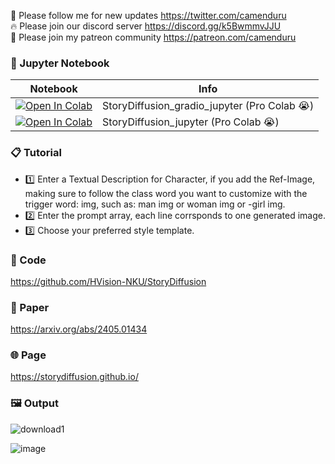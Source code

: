 🐣 Please follow me for new updates https://twitter.com/camenduru <br />
🔥 Please join our discord server https://discord.gg/k5BwmmvJJU <br />
🥳 Please join my patreon community https://patreon.com/camenduru <br />

### 🍊 Jupyter Notebook

| Notebook | Info
| --- | --- |
[![Open In Colab](https://colab.research.google.com/assets/colab-badge.svg)](https://colab.research.google.com/github/camenduru/StoryDiffusion-jupyter/blob/main/StoryDiffusion_gradio_jupyter.ipynb) | StoryDiffusion_gradio_jupyter (Pro Colab 😭)
[![Open In Colab](https://colab.research.google.com/assets/colab-badge.svg)](https://colab.research.google.com/github/camenduru/StoryDiffusion-jupyter/blob/main/StoryDiffusion_jupyter.ipynb) | StoryDiffusion_jupyter (Pro Colab 😭)

### 📋 Tutorial
- 1️⃣ Enter a Textual Description for Character, if you add the Ref-Image, making sure to follow the class word you want to customize with the trigger word: img, such as: man img or woman img or -girl img.
- 2️⃣ Enter the prompt array, each line corrsponds to one generated image.
- 3️⃣ Choose your preferred style template.

### 🧬 Code
https://github.com/HVision-NKU/StoryDiffusion

### 📄 Paper
https://arxiv.org/abs/2405.01434

### 🌐 Page
https://storydiffusion.github.io/

### 🖼 Output
![download1](https://github.com/camenduru/StoryDiffusion-jupyter/assets/54370274/267019eb-7415-459e-a550-cc4a07b8e31b)

![image](https://github.com/camenduru/StoryDiffusion-jupyter/assets/54370274/748717a8-95b3-4b2e-9e16-d7813f86bd3b)
